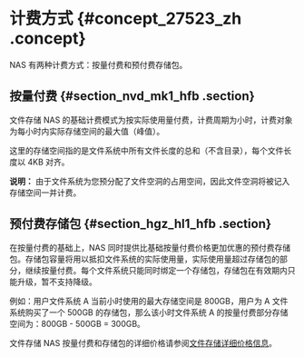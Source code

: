 # 计费方式 {#concept_27523_zh .concept}

NAS 有两种计费方式：按量付费和预付费存储包。

## 按量付费 {#section_nvd_mk1_hfb .section}

文件存储 NAS 的基础计费模式为按实际使用量付费，计费周期为小时，计费对象为每小时内实际存储空间的最大值（峰值）。

这里的存储空间指的是文件系统中所有文件长度的总和（不含目录），每个文件长度以 4KB 对齐。

**说明：** 由于文件系统为您预分配了文件空洞的占用空间，因此文件空洞将被记入存储空间一并计费。

## 预付费存储包 {#section_hgz_hl1_hfb .section}

在按量付费的基础上，NAS 同时提供比基础按量付费价格更加优惠的预付费存储包。存储包容量将用以抵扣文件系统的实际使用量，实际使用量超过存储包的部分，继续按量付费。每个文件系统只能同时绑定一个存储包，存储包在有效期内只能升级，暂不支持降级。

例如：用户文件系统 A 当前小时使用的最大存储空间是 800GB，用户为 A 文件系统购买了一个 500GB 的存储包，那么该小时文件系统 A 的按量付费部分存储空间为：800GB - 500GB = 300GB。

文件存储 NAS 按量付费和存储包的详细价格请参阅[文件存储详细价格信息](https://www.alibabacloud.com/zh/product/nas/pricing)。

